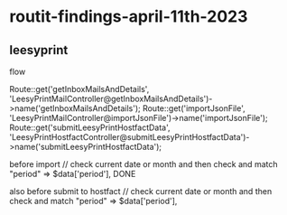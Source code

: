 # routit-findings-april-11th-2023

## leesyprint 

flow

Route::get('getInboxMailsAndDetails', 'LeesyPrintMailController@getInboxMailsAndDetails')->name('getInboxMailsAndDetails');
Route::get('importJsonFile', 'LeesyPrintMailController@importJsonFile')->name('importJsonFile');
Route::get('submitLeesyPrintHostfactData', 'LeesyPrintHostfactController@submitLeesyPrintHostfactData')->name('submitLeesyPrintHostfactData');

before import
// check current date or month and then check and match "period" => $data['period'],
DONE

also before submit to hostfact
// check current date or month and then check and match "period" => $data['period'],
